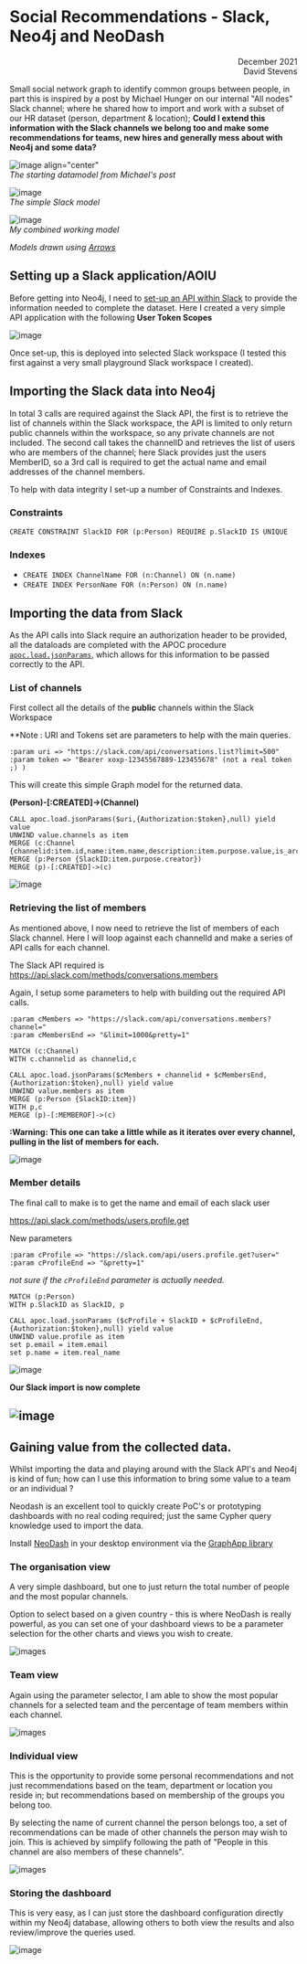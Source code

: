 # Social Recommendations - Slack, Neo4j and NeoDash

<div align="right">December 2021</div>
<div align="right">David Stevens</div>

Small social network graph to identify common groups between people, in part this is inspired by a post by Michael Hunger on our internal "All nodes" Slack channel; where he shared how to import and work with a subset of our HR dataset (person, department & location); **Could I extend this information with the Slack channels we belong too and make some recommendations for teams, new hires and generally mess about with Neo4j and some data?**

![image align="center"](images/HRModel.png)<br>
_The starting datamodel from Michael's post_ 
<br>

![image](images/SlackModel.png)<br>
_The simple Slack model_
<br>

![image](images/SlackModel2.png)<br>
_My combined working model_
<br>

_Models drawn using [Arrows](https://arrows.app/)_

## Setting up a Slack application/AOIU

Before getting into Neo4j, I need to [set-up an API within Slack](https://api.slack.com/apps) to provide the information needed to complete the dataset.
Here I created a very simple API application with the following **User Token Scopes**

![image](images/SlackAPI.png)<br>

Once set-up, this is deployed into selected Slack workspace (I tested this first against a very small playground Slack workspace I created).

## Importing the Slack data into Neo4j 
In total 3 calls are required against the Slack API, the first is to retrieve the list of channels within the Slack workspace, the API is limited to only return public channels within the workspace, so any private channels are not included.    The second call takes the channelID and retrieves the list of users who are members of the channel; here Slack provides just the users MemberID, so a 3rd call is required to get the actual name and email addresses of the channel members.

To help with data integrity I set-up a number of Constraints and Indexes.

### Constraints

`CREATE CONSTRAINT SlackID FOR (p:Person) REQUIRE p.SlackID IS UNIQUE`

### Indexes

- `CREATE INDEX ChannelName FOR (n:Channel) ON (n.name)`
- `CREATE INDEX PersonName FOR (n:Person) ON (n.name)`


## Importing the data from Slack

As the API calls into Slack require an authorization header to be provided, all the dataloads are completed with the APOC procedure [`apoc.load.jsonParams`](https://neo4j.com/labs/apoc/4.2/overview/apoc.load/apoc.load.jsonParams/), which allows for this information to be passed correctly to the API.


### List of channels

First collect all the details of the **public** channels within the Slack Workspace

**Note : URI and Tokens set are parameters to help with the main queries.

`:param uri => "https://slack.com/api/conversations.list?limit=500"` <br>
`:param token => "Bearer xoxp-12345567889-123455678" (not a real token ;) )`

This will create this simple Graph model for the returned data.

**(Person)-[:CREATED]->(Channel)**

~~~
CALL apoc.load.jsonParams($uri,{Authorization:$token},null) yield value
UNWIND value.channels as item
MERGE (c:Channel {channelid:item.id,name:item.name,description:item.purpose.value,is_archived:item.is_archived})
MERGE (p:Person {SlackID:item.purpose.creator})
MERGE (p)-[:CREATED]->(c)
~~~


![image](images/SlackImport.png)

### Retrieving the list of members
As mentioned above, I now need to retrieve the list of members of each Slack channel.   Here I will loop against each channelId and make a series of API calls for each channel. 
 
The Slack API required is https://api.slack.com/methods/conversations.members

Again, I setup some parameters to help with building out the required API calls.

`:param cMembers => "https://slack.com/api/conversations.members?channel="` <br>
`:param cMembersEnd => "&limit=1000&pretty=1"`

~~~
MATCH (c:Channel)
WITH c.channelid as channelid,c

CALL apoc.load.jsonParams($cMembers + channelid + $cMembersEnd,{Authorization:$token},null) yield value
UNWIND value.members as item
MERGE (p:Person {SlackID:item})
WITH p,c
MERGE (p)-[:MEMBEROF]->(c)
~~~

**:Warning: This one can take a little while as it iterates over every channel, pulling in the list of members for each.**

![image](images/SlackImport2.png)


### Member details

The final call to make is to get the name and email of each slack user

https://api.slack.com/methods/users.profile.get

New parameters


`:param cProfile => "https://slack.com/api/users.profile.get?user="` <br>
`:param cProfileEnd => "&pretty=1"`

_not sure if the `cProfileEnd` parameter is actually needed._

~~~
MATCH (p:Person)
WITH p.SlackID as SlackID, p

CALL apoc.load.jsonParams ($cProfile + SlackID + $cProfileEnd,{Authorization:$token},null) yield value
UNWIND value.profile as item
set p.email = item.email
set p.name = item.real_name
~~~

![image](images/SlackAPI2.png)<br>

**Our Slack import is now complete**

![image](images/bloom-visualisation.png)<br>
---


## Gaining value from the collected data.

Whilst importing the data and playing around with the Slack API's and Neo4j is kind of fun; how can I use this information to bring some value to a team or an individual ?

Neodash is an excellent tool to quickly create PoC's or prototyping dashboards with no real coding required; just the same Cypher query knowledge used to import the data.

Install [NeoDash](https://nielsdejong.nl/neo4j%20projects/2020/11/16/neodash.html) in your desktop environment via the [GraphApp library](https://install.graphapp.io/)


### The organisation view
A very simple dashboard, but one to just return the total number of people and the most popular channels.

Option to select based on a given country - this is where NeoDash is really powerful, as you can set one of your dashboard views to be a parameter selection for the other charts and views you wish to create.

![images](images/neodash/dash1.png)<br>

### Team view
Again using the parameter selector, I am able to show the most popular channels for a selected team and the percentage of team members within each channel.

![images](images/neodash/dash2.png)<br>

### Individual view
This is the opportunity to provide some personal recommendations and not just recommendations based on the team, department or location you reside in; but recommendations based on membership of the groups you belong too.

By selecting the name of current channel the person belongs too, a set of recommendations can be made of other channels the person may wish to join.  This is achieved by simplify following the path of "People in this channel are also members of these channels".

![images](images/neodash/dash3.png)<br>



### Storing the dashboard
This is very easy, as I can just store the dashboard configuration directly within my Neo4j database, allowing others to both view the results and also review/improve the queries used.

![image](images/neodash/dash4.png)<br>
